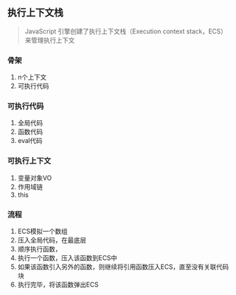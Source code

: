 ## 执行上下文栈
> JavaScript 引擎创建了执行上下文栈（Execution context stack，ECS）来管理执行上下文

### 骨架
1. n个上下文
2. 可执行代码

### 可执行代码
1. 全局代码
2. 函数代码
3. eval代码

### 可执行上下文
1. 变量对象VO
2. 作用域链
3. this

### 流程
1. ECS模拟一个数组
2. 压入全局代码，在最底层
3. 顺序执行函数，
4. 执行一个函数，压入该函数到ECS中
5. 如果该函数引入另外的函数，则继续将引用函数压入ECS，直至没有关联代码块
6. 执行完毕，将该函数弹出ECS
